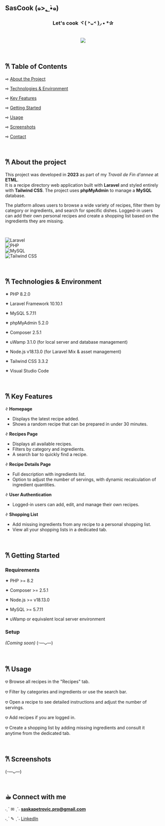 <!-- Improved compatibility of back to top link: See: https://github.com/othneildrew/Best-README-Template/pull/73 -->
<a id="readme-top"></a>

<!-- PROJECT LOGO -->
<!--<h2 align="center">SasCook</h2>-->
## SasCook (๑>؂•̀๑)

<!--<div align="center">
  <a href="https://github.com/github_username/repo_name">
    <img src="public/img/logoSite.png" alt="Logo" width="80" height="80">
  </a>


</div>-->

<h3 align="center">Let's cook ヾ( ˃ᴗ˂ )◞ • *✰

</br> ![](https://media1.tenor.com/m/W_J0-YgL_9AAAAAd/anime-making-food.gif) </h3>
</br> 


## 𐙚 Table of Contents

➺ [About the Project](#about-the-project)  

➺ [Technologies & Environment](#technologies--environment)  

➺ [Key Features](#key-features)  

➺ [Getting Started](#getting-started)  

➺ [Usage](#usage)  

➺ [Screenshots](#screenshots)  

➺ [Contact](#contact)

</br> 
<!-- ## 📖 About the Project  -->
<h2 name="about-the-project">𐙚 About the project </h2>

This project was developed in **2023** as part of my *Travail de Fin d'annee* at **ETML**.  
It is a recipe directory web application built with **Laravel** and styled entirely with **Tailwind CSS**. The project uses **phpMyAdmin** to manage a **MySQL** database.  

The platform allows users to browse a wide variety of recipes, filter them by category or ingredients, and search for specific dishes. Logged-in users can add their own personal recipes and create a shopping list based on the ingredients they are missing.

</br> 

![Laravel](https://img.shields.io/badge/Laravel-10.10.1-red)  
![PHP](https://img.shields.io/badge/PHP-8.2.0-blue)  
![MySQL](https://img.shields.io/badge/MySQL-5.7.11-orange)  
![Tailwind CSS](https://img.shields.io/badge/Tailwind%20CSS-3.3.2-06b6d4)  

</br> 

<h2 name="technologies--environment">𐙚 Technologies & Environment </h2>

✦︎ PHP 8.2.0  

✦︎ Laravel Framework 10.10.1  

✦︎ MySQL 5.7.11  

✦︎ phpMyAdmin 5.2.0  

✦︎ Composer 2.5.1  

✦︎ uWamp 3.1.0 (for local server and database management)  

✦︎ Node.js v18.13.0 (for Laravel Mix & asset management)  

✦︎ Tailwind CSS 3.3.2  

✦︎ Visual Studio Code

</br> 


<h2 name="key-features">𐙚 Key Features </h2>

𖤝 **Homepage**  
  - Displays the latest recipe added.  
  - Shows a random recipe that can be prepared in under 30 minutes.  

𖤝 **Recipes Page**  
  - Displays all available recipes.  
  - Filters by category and ingredients.  
  - A search bar to quickly find a recipe.  

𖤝 **Recipe Details Page**  
  - Full description with ingredients list.  
  - Option to adjust the number of servings, with dynamic recalculation of ingredient quantities.  

𖤝 **User Authentication**  
  - Logged-in users can add, edit, and manage their own recipes.  

𖤝 **Shopping List**  
  - Add missing ingredients from any recipe to a personal shopping list.  
  - View all your shopping lists in a dedicated tab.


</br> 


<h2 name="getting-started">𐙚 Getting Started </h2>

### Requirements  
✦︎ PHP >= 8.2

✦︎ Composer >= 2.5.1

✦︎ Node.js >= v18.13.0

✦︎ MySQL >= 5.7.11

✦︎ uWamp or equivalent local server environment 

### Setup  
_(Coming soon)_
(ᵕ—ᴗ—)

</br> 
<h2 name="usage">𐙚 Usage </h2>

𖹭 Browse all recipes in the "Recipes" tab.  

𖹭 Filter by categories and ingredients or use the search bar.  

𖹭 Open a recipe to see detailed instructions and adjust the number of servings.  

𖹭 Add recipes if you are logged in.  

𖹭 Create a shopping list by adding missing ingredients and consult it anytime from the dedicated tab.

</br> 
<h2 name="screenshots">𐙚 Screenshots </h2>

(ᵕ—ᴗ—)

</br> 
<h2 name="contact">☕︎ Connect with me</h2>

˗ˏˋ ✉︎ ˎˊ˗  **saskapetrovic.pro@gmail.com**

˗ˏˋ ✎ ˎˊ˗  [LinkedIn](https://www.linkedin.com/in/saska-petrovic-2137072a2)
